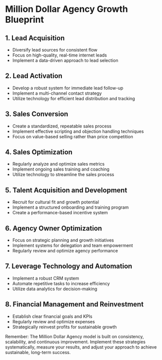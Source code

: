 # Million Dollar Agency Growth Blueprint

## 1. Lead Acquisition
- Diversify lead sources for consistent flow
- Focus on high-quality, real-time internet leads
- Implement a data-driven approach to lead selection

## 2. Lead Activation
- Develop a robust system for immediate lead follow-up
- Implement a multi-channel contact strategy
- Utilize technology for efficient lead distribution and tracking

## 3. Sales Conversion
- Create a standardized, repeatable sales process
- Implement effective scripting and objection handling techniques
- Focus on value-based selling rather than price competition

## 4. Sales Optimization
- Regularly analyze and optimize sales metrics
- Implement ongoing sales training and coaching
- Utilize technology to streamline the sales process

## 5. Talent Acquisition and Development
- Recruit for cultural fit and growth potential
- Implement a structured onboarding and training program
- Create a performance-based incentive system

## 6. Agency Owner Optimization
- Focus on strategic planning and growth initiatives
- Implement systems for delegation and team empowerment
- Regularly review and optimize agency performance

## 7. Leverage Technology and Automation
- Implement a robust CRM system
- Automate repetitive tasks to increase efficiency
- Utilize data analytics for decision-making

## 8. Financial Management and Reinvestment
- Establish clear financial goals and KPIs
- Regularly review and optimize expenses
- Strategically reinvest profits for sustainable growth

Remember: The Million Dollar Agency model is built on consistency, scalability, and continuous improvement. Implement these strategies systematically, measure your results, and adjust your approach to achieve sustainable, long-term success.

